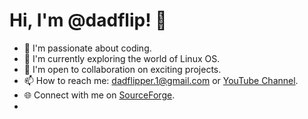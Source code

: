 # Hi, I'm @dadflip! 👋

- 👀 I'm passionate about coding.
- 🌱 I'm currently exploring the world of Linux OS.
- 💞️ I'm open to collaboration on exciting projects.
- 📫 How to reach me: [dadflipper.1@gmail.com](mailto:dadflipper.1@gmail.com) or [YouTube Channel](https://www.youtube.com/channel/UCbbx4F-LqcWE5t9BZ34_UPQ).
- 🌐 Connect with me on [SourceForge](https://sourceforge.net/u/dadflip/profile/).
- 
<!---
dadflip/dadflip is a ✨ special ✨ repository because its `README.md` (this file) appears on your GitHub profile.
You can click the Preview link to take a look at your changes.
--->
